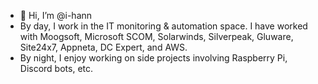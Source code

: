 - 👋 Hi, I’m @i-hann
- By day, I work in the IT monitoring & automation space. I have worked with Moogsoft, Microsoft SCOM, Solarwinds, Silverpeak, Gluware, Site24x7, Appneta, DC Expert, and AWS. 
- By night, I enjoy working on side projects involving Raspberry Pi, Discord bots, etc.
